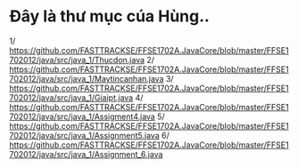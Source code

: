 # Đây là thư mục cúa Hùng..
1/  https://github.com/FASTTRACKSE/FFSE1702A.JavaCore/blob/master/FFSE1702012/java/src/java_1/Thucdon.java
2/ https://github.com/FASTTRACKSE/FFSE1702A.JavaCore/blob/master/FFSE1702012/java/src/java_1/Maytincanhan.java
3/ https://github.com/FASTTRACKSE/FFSE1702A.JavaCore/blob/master/FFSE1702012/java/src/java_1/Giaipt.java
4/ https://github.com/FASTTRACKSE/FFSE1702A.JavaCore/blob/master/FFSE1702012/java/src/java_1/Assigment4.java
5/ https://github.com/FASTTRACKSE/FFSE1702A.JavaCore/blob/master/FFSE1702012/java/src/java_1/Assignment5.java
6/ https://github.com/FASTTRACKSE/FFSE1702A.JavaCore/blob/master/FFSE1702012/java/src/java_1/Assignment_6.java